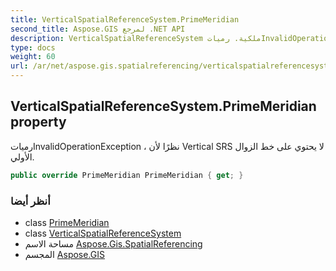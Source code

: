 ```yaml
---
title: VerticalSpatialReferenceSystem.PrimeMeridian
second_title: Aspose.GIS لمرجع .NET API
description: VerticalSpatialReferenceSystem ملكية. رمياتInvalidOperationException  نظرًا لأن Vertical SRS لا يحتوي على خط الزوال الأولي.
type: docs
weight: 60
url: /ar/net/aspose.gis.spatialreferencing/verticalspatialreferencesystem/primemeridian/
---
```

## VerticalSpatialReferenceSystem.PrimeMeridian property

رمياتInvalidOperationException ، نظرًا لأن Vertical SRS لا يحتوي على خط الزوال الأولي.

```csharp
public override PrimeMeridian PrimeMeridian { get; }
```

### أنظر أيضا

* class [PrimeMeridian](../../primemeridian/)
* class [VerticalSpatialReferenceSystem](../)
* مساحة الاسم [Aspose.Gis.SpatialReferencing](../../verticalspatialreferencesystem/)
* المجسم [Aspose.GIS](../../../)


